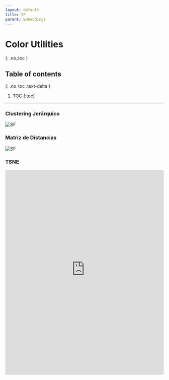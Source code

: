 ```yaml
---
layout: default
title: SF
parent: Embeddings
---
```


# Color Utilities
{: .no_toc }

## Table of contents
{: .no_toc .text-delta }

1. TOC
{:toc}

---

### Clustering Jerárquico
![SF](https://github.com/roicort/TesisGraphlets/blob/master/embeddings/results/SF_dendrogram.svg)
### Matriz de Distancias
![SF](https://raw.githubusercontent.com/roicort/TesisGraphlets/master/embeddings/distance/SF.png)

### TSNE

<style>
    iframe{
    border: none;
    }
</style>
<iframe
    width="100%"
    height="650px"
    src="https://raw.githubusercontent.com/roicort/TesisGraphlets/master/embeddings/results/TSNE-SF.html">
</iframe>
